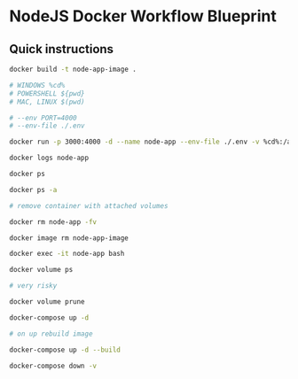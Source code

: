 # NodeJS Docker Workflow Blueprint

## Quick instructions
```bash
docker build -t node-app-image .
```

```bash
# WINDOWS %cd%
# POWERSHELL ${pwd}
# MAC, LINUX $(pwd)

# --env PORT=4000
# --env-file ./.env

docker run -p 3000:4000 -d --name node-app --env-file ./.env -v %cd%:/app:ro -v /app/node_modules node-app-image
```

```bash
docker logs node-app
```

```bash
docker ps
```

```bash
docker ps -a
```

```bash
# remove container with attached volumes

docker rm node-app -fv
```

```bash
docker image rm node-app-image
```

```bash
docker exec -it node-app bash
```

```bash
docker volume ps
```

```bash
# very risky

docker volume prune
```

```bash
docker-compose up -d
```

```bash
# on up rebuild image

docker-compose up -d --build
```

```bash
docker-compose down -v
```